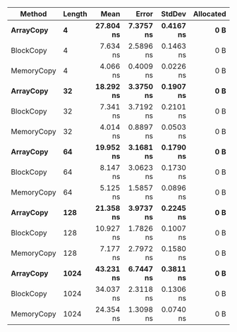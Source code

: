 |     Method | Length |      Mean |     Error |    StdDev | Allocated |
|----------- |------- |----------:|----------:|----------:|----------:|
|  **ArrayCopy** |      **4** | **27.804 ns** | **7.3757 ns** | **0.4167 ns** |       **0 B** |
|  BlockCopy |      4 |  7.634 ns | 2.5896 ns | 0.1463 ns |       0 B |
| MemoryCopy |      4 |  4.066 ns | 0.4009 ns | 0.0226 ns |       0 B |
|  **ArrayCopy** |     **32** | **18.292 ns** | **3.3750 ns** | **0.1907 ns** |       **0 B** |
|  BlockCopy |     32 |  7.341 ns | 3.7192 ns | 0.2101 ns |       0 B |
| MemoryCopy |     32 |  4.014 ns | 0.8897 ns | 0.0503 ns |       0 B |
|  **ArrayCopy** |     **64** | **19.952 ns** | **3.1681 ns** | **0.1790 ns** |       **0 B** |
|  BlockCopy |     64 |  8.147 ns | 3.0623 ns | 0.1730 ns |       0 B |
| MemoryCopy |     64 |  5.125 ns | 1.5857 ns | 0.0896 ns |       0 B |
|  **ArrayCopy** |    **128** | **21.358 ns** | **3.9737 ns** | **0.2245 ns** |       **0 B** |
|  BlockCopy |    128 | 10.927 ns | 1.7826 ns | 0.1007 ns |       0 B |
| MemoryCopy |    128 |  7.177 ns | 2.7972 ns | 0.1580 ns |       0 B |
|  **ArrayCopy** |   **1024** | **43.231 ns** | **6.7447 ns** | **0.3811 ns** |       **0 B** |
|  BlockCopy |   1024 | 34.037 ns | 2.3118 ns | 0.1306 ns |       0 B |
| MemoryCopy |   1024 | 24.354 ns | 1.3098 ns | 0.0740 ns |       0 B |
